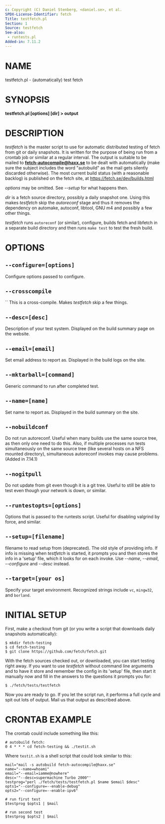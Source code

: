 ```yaml
---
c: Copyright (C) Daniel Stenberg, <daniel.se>, et al.
SPDX-License-Identifier: fetch
Title: testfetch.pl
Section: 1
Source: testfetch
See-also:
 - runtests.pl
Added-in: 7.11.2
---
```


# NAME

testfetch.pl - (automatically) test fetch

# SYNOPSIS

**testfetch.pl [options] [dir] \> output**

# DESCRIPTION

*testfetch* is the master script to use for automatic distributed testing of
fetch from git or daily snapshots. It is written for the purpose of being run
from a crontab job or similar at a regular interval. The output is suitable to
be mailed to **fetch-autocompile@haxx.se** to be dealt with automatically (make
sure the subject includes the word "autobuild" as the mail gets silently
discarded otherwise). The most current build status (with a reasonable
backlog) is published on the fetch site, at https://fetch.se/dev/builds.html

*options* may be omitted. See *--setup* for what happens then.

*dir* is a fetch source directory, possibly a daily snapshot one. Using this
makes *testfetch* skip the *autoreconf* stage and thus it removes the
dependency on automake, autoconf, libtool, GNU m4 and possibly a few other
things.

*testfetch* runs `autoreconf` (or similar), configure, builds fetch and libfetch
in a separate build directory and then runs `make test` to test the fresh
build.

# OPTIONS

## `--configure=[options]`

Configure options passed to configure.

## `--crosscompile`
``
This is a cross-compile. Makes *testfetch* skip a few things.

## `--desc=[desc]`

Description of your test system. Displayed on the build summary page on the
website.

## `--email=[email]`

Set email address to report as. Displayed in the build logs on the site.

## `--mktarball=[command]`

Generic command to run after completed test.

## `--name=[name]`

Set name to report as. Displayed in the build summary on the site.

## `--nobuildconf`

Do not run autoreconf. Useful when many builds use the same source tree, as
then only one need to do this. Also, if multiple processes run tests
simultaneously on the same source tree (like several hosts on a NFS mounted
directory), simultaneous autoreconf invokes may cause problems. (Added in
7.14.1)

## `--nogitpull`

Do not update from git even though it is a git tree. Useful to still be able
to test even though your network is down, or similar.

## `--runtestopts=[options]`

Options that is passed to the runtests script. Useful for disabling valgrind
by force, and similar.

## `--setup=[filename]`

filename to read setup from (deprecated). The old style of providing info. If
info is missing when *testfetch* is started, it prompts you and then stores the
info in a 'setup' file, which it looks for on each invoke. Use *--name*,
*--email*, *--configure* and *--desc* instead.

## `--target=[your os]`

Specify your target environment. Recognized strings include `vc`, `mingw32`,
and `borland`.

# INITIAL SETUP

First, make a checkout from git (or you write a script that downloads daily
snapshots automatically):

    $ mkdir fetch-testing
    $ cd fetch-testing
    $ git clone https://github.com/fetch/fetch.git

With the fetch sources checked out, or downloaded, you can start testing right
away. If you want to use *testfetch* without command line arguments and to have
it store and remember the config in its 'setup' file, then start it manually
now and fill in the answers to the questions it prompts you for:

    $ ./fetch/tests/testfetch

Now you are ready to go. If you let the script run, it performs a full cycle
and spit out lots of output. Mail us that output as described above.

# CRONTAB EXAMPLE

The crontab could include something like this:

    # autobuild fetch:
    0 4 * * * cd fetch-testing && ./testit.sh

Where `testit.sh` is a shell script that could look similar to this:

    mail="mail -s autobuild fetch-autocompile@haxx.se"
    name="--name=whoami"
    email="--email=iamme@nowhere"
    desc='"--desc=supermachine Turbo 2000"'
    testprog="perl ./fetch/tests/testfetch.pl $name $email $desc"
    opts1="--configure=--enable-debug"
    opts2="--configure=--enable-ipv6"

    # run first test
    $testprog $opts1 | $mail

    # run second test
    $testprog $opts2 | $mail
